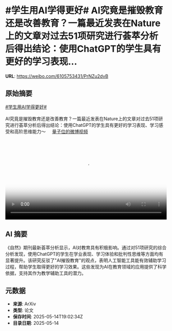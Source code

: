 # #学生用AI学得更好# AI究竟是摧毁教育还是改善教育？一篇最近发表在Nature上的文章对过去51项研究进行荟萃分析后得出结论：使用ChatGPT的学生具有更好的学习表现...

**URL**: https://weibo.com/6105753431/PrNZu2dvB

## 原始摘要

<a href="https://m.weibo.cn/search?containerid=231522type%3D1%26t%3D10%26q%3D%23%E5%AD%A6%E7%94%9F%E7%94%A8AI%E5%AD%A6%E5%BE%97%E6%9B%B4%E5%A5%BD%23&amp;extparam=%23%E5%AD%A6%E7%94%9F%E7%94%A8AI%E5%AD%A6%E5%BE%97%E6%9B%B4%E5%A5%BD%23" data-hide=""><span class="surl-text">#学生用AI学得更好#</span></a> <br><br>AI究竟是摧毁教育还是改善教育？一篇最近发表在Nature上的文章对过去51项研究进行荟萃分析后得出结论：使用ChatGPT的学生具有更好的学习表现、学习感受和高阶思维能力～ <a href="https://video.weibo.com/show?fid=1034:5166267280064558" data-hide=""><span class="url-icon"><img style="width: 1rem;height: 1rem" src="https://h5.sinaimg.cn/upload/2015/09/25/3/timeline_card_small_video_default.png" referrerpolicy="no-referrer"></span><span class="surl-text">量子位的微博视频</span></a> <br clear="both"><div style="clear: both"></div><video controls="controls" poster="https://tvax2.sinaimg.cn/orj480/006Fd7o3gy1i1f6pqwc16j30u01hcq7t.jpg" style="width: 100%"><source src="https://f.video.weibocdn.com/o0/z2XMunJilx08oeZvmOPe01041200pF9Y0E010.mp4?label=mp4_720p&amp;template=720x1280.24.0&amp;ori=0&amp;ps=1CwnkDw1GXwCQx&amp;Expires=1747252945&amp;ssig=AN8Jr3cpy2&amp;KID=unistore,video"><source src="https://f.video.weibocdn.com/o0/A42l7zeNlx08oeZuEdhm01041200flDE0E010.mp4?label=mp4_hd&amp;template=540x960.24.0&amp;ori=0&amp;ps=1CwnkDw1GXwCQx&amp;Expires=1747252945&amp;ssig=Il2USO87AU&amp;KID=unistore,video"><source src="https://f.video.weibocdn.com/o0/TOgmaP2Dlx08oeZubvm0010412008zlt0E010.mp4?label=mp4_ld&amp;template=360x640.24.0&amp;ori=0&amp;ps=1CwnkDw1GXwCQx&amp;Expires=1747252945&amp;ssig=IHloG4QoJo&amp;KID=unistore,video"><p>视频无法显示，请前往<a href="https://video.weibo.com/show?fid=1034%3A5166267280064558" target="_blank" rel="noopener noreferrer">微博视频</a>观看。</p></video>

## AI 摘要

《自然》期刊最新荟萃分析显示，AI对教育具有积极影响。通过对51项研究的综合分析发现，使用ChatGPT的学生在学业表现、学习体验和批判性思维等方面均有显著提升。该研究反驳了"AI摧毁教育"的观点，表明人工智能工具能有效辅助学习过程，帮助学生取得更好的学习效果。这些发现为AI在教育领域的应用提供了科学依据，支持其作为教学辅助工具的潜力。

## 元数据

- **来源**: ArXiv
- **类型**: 论文
- **保存时间**: 2025-05-14T19:02:34Z
- **目录日期**: 2025-05-14
